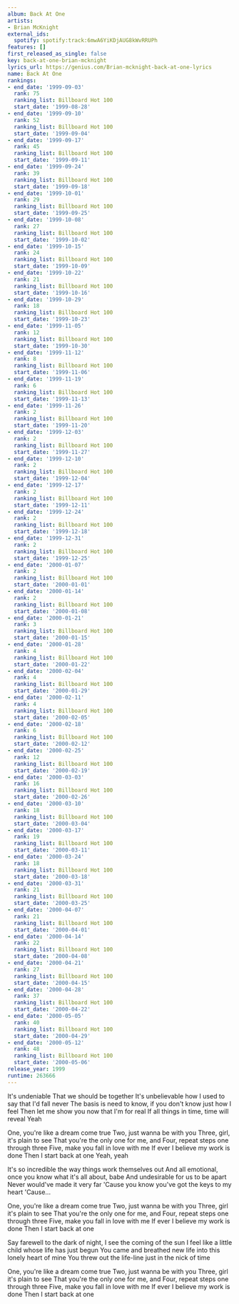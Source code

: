```yaml
---
album: Back At One
artists:
- Brian McKnight
external_ids:
  spotify: spotify:track:6mwA6YiKDjAUG8kWvRRUPh
features: []
first_released_as_single: false
key: back-at-one-brian-mcknight
lyrics_url: https://genius.com/Brian-mcknight-back-at-one-lyrics
name: Back At One
rankings:
- end_date: '1999-09-03'
  rank: 75
  ranking_list: Billboard Hot 100
  start_date: '1999-08-28'
- end_date: '1999-09-10'
  rank: 52
  ranking_list: Billboard Hot 100
  start_date: '1999-09-04'
- end_date: '1999-09-17'
  rank: 45
  ranking_list: Billboard Hot 100
  start_date: '1999-09-11'
- end_date: '1999-09-24'
  rank: 39
  ranking_list: Billboard Hot 100
  start_date: '1999-09-18'
- end_date: '1999-10-01'
  rank: 29
  ranking_list: Billboard Hot 100
  start_date: '1999-09-25'
- end_date: '1999-10-08'
  rank: 27
  ranking_list: Billboard Hot 100
  start_date: '1999-10-02'
- end_date: '1999-10-15'
  rank: 24
  ranking_list: Billboard Hot 100
  start_date: '1999-10-09'
- end_date: '1999-10-22'
  rank: 21
  ranking_list: Billboard Hot 100
  start_date: '1999-10-16'
- end_date: '1999-10-29'
  rank: 18
  ranking_list: Billboard Hot 100
  start_date: '1999-10-23'
- end_date: '1999-11-05'
  rank: 12
  ranking_list: Billboard Hot 100
  start_date: '1999-10-30'
- end_date: '1999-11-12'
  rank: 8
  ranking_list: Billboard Hot 100
  start_date: '1999-11-06'
- end_date: '1999-11-19'
  rank: 6
  ranking_list: Billboard Hot 100
  start_date: '1999-11-13'
- end_date: '1999-11-26'
  rank: 2
  ranking_list: Billboard Hot 100
  start_date: '1999-11-20'
- end_date: '1999-12-03'
  rank: 2
  ranking_list: Billboard Hot 100
  start_date: '1999-11-27'
- end_date: '1999-12-10'
  rank: 2
  ranking_list: Billboard Hot 100
  start_date: '1999-12-04'
- end_date: '1999-12-17'
  rank: 2
  ranking_list: Billboard Hot 100
  start_date: '1999-12-11'
- end_date: '1999-12-24'
  rank: 2
  ranking_list: Billboard Hot 100
  start_date: '1999-12-18'
- end_date: '1999-12-31'
  rank: 2
  ranking_list: Billboard Hot 100
  start_date: '1999-12-25'
- end_date: '2000-01-07'
  rank: 2
  ranking_list: Billboard Hot 100
  start_date: '2000-01-01'
- end_date: '2000-01-14'
  rank: 2
  ranking_list: Billboard Hot 100
  start_date: '2000-01-08'
- end_date: '2000-01-21'
  rank: 3
  ranking_list: Billboard Hot 100
  start_date: '2000-01-15'
- end_date: '2000-01-28'
  rank: 4
  ranking_list: Billboard Hot 100
  start_date: '2000-01-22'
- end_date: '2000-02-04'
  rank: 4
  ranking_list: Billboard Hot 100
  start_date: '2000-01-29'
- end_date: '2000-02-11'
  rank: 4
  ranking_list: Billboard Hot 100
  start_date: '2000-02-05'
- end_date: '2000-02-18'
  rank: 6
  ranking_list: Billboard Hot 100
  start_date: '2000-02-12'
- end_date: '2000-02-25'
  rank: 12
  ranking_list: Billboard Hot 100
  start_date: '2000-02-19'
- end_date: '2000-03-03'
  rank: 16
  ranking_list: Billboard Hot 100
  start_date: '2000-02-26'
- end_date: '2000-03-10'
  rank: 18
  ranking_list: Billboard Hot 100
  start_date: '2000-03-04'
- end_date: '2000-03-17'
  rank: 19
  ranking_list: Billboard Hot 100
  start_date: '2000-03-11'
- end_date: '2000-03-24'
  rank: 18
  ranking_list: Billboard Hot 100
  start_date: '2000-03-18'
- end_date: '2000-03-31'
  rank: 21
  ranking_list: Billboard Hot 100
  start_date: '2000-03-25'
- end_date: '2000-04-07'
  rank: 21
  ranking_list: Billboard Hot 100
  start_date: '2000-04-01'
- end_date: '2000-04-14'
  rank: 22
  ranking_list: Billboard Hot 100
  start_date: '2000-04-08'
- end_date: '2000-04-21'
  rank: 27
  ranking_list: Billboard Hot 100
  start_date: '2000-04-15'
- end_date: '2000-04-28'
  rank: 37
  ranking_list: Billboard Hot 100
  start_date: '2000-04-22'
- end_date: '2000-05-05'
  rank: 40
  ranking_list: Billboard Hot 100
  start_date: '2000-04-29'
- end_date: '2000-05-12'
  rank: 48
  ranking_list: Billboard Hot 100
  start_date: '2000-05-06'
release_year: 1999
runtime: 263666
---
```

It's undeniable
That we should be together
It's unbelievable how I used to say that I'd fall never
The basis is need to know, if you don't know just how I feel
Then let me show you now that I'm for real
If all things in time, time will reveal
Yeah


One, you're like a dream come true
Two, just wanna be with you
Three, girl, it's plain to see
That you're the only one for me, and
Four, repeat steps one through three
Five, make you fall in love with me
If ever I believe my work is done
Then I start back at one
Yeah, yeah


It's so incredible the way things work themselves out
And all emotional, once you know what it's all about, babe
And undesirable for us to be apart
Never would've made it very far
'Cause you know you've got the keys to my heart
'Cause...


One, you're like a dream come true
Two, just wanna be with you
Three, girl it's plain to see
That you're the only one for me, and
Four, repeat steps one through three
Five, make you fall in love with me
If ever I believe my work is done
Then I start back at one


Say farewell to the dark of night, I see the coming of the sun
I feel like a little child whose life has just begun
You came and breathed new life into this lonely heart of mine
You threw out the life-line just in the nick of time


One, you're like a dream come true
Two, just wanna be with you
Three, girl it's plain to see
That you're the only one for me, and
Four, repeat steps one through three
Five, make you fall in love with me
If ever I believe my work is done
Then I start back at one

